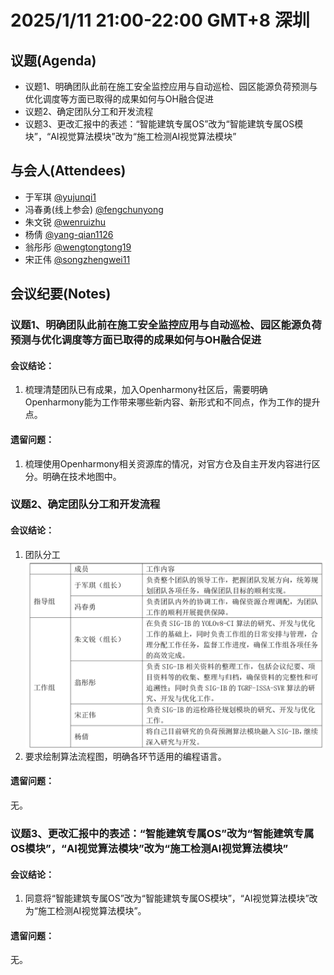 # 2025/1/11 21:00-22:00 GMT+8  深圳

## 议题(Agenda)
- 议题1、明确团队此前在施工安全监控应用与自动巡检、园区能源负荷预测与优化调度等方面已取得的成果如何与OH融合促进
- 议题2、确定团队分工和开发流程
- 议题3、更改汇报中的表述：“智能建筑专属OS”改为“智能建筑专属OS模块”，“AI视觉算法模块”改为“施工检测AI视觉算法模块”

## 与会人(Attendees) 
- 于军琪 [@yujunqi1](https://gitee.com/yujunqi1)
- 冯春勇(线上参会) [@fengchunyong](https://gitee.com/fengchunyong)
- 朱文锐 [@wenruizhu](https://gitee.com/wenruizhu)
- 杨倩 [@yang-qian1126](https://gitee.com/yang-qian1126)
- 翁彤彤 [@wengtongtong19](https://gitee.com/wengtongtong19)
- 宋正伟 [@songzhengwei11](https://gitee.com/songzhengwei11)

## 会议纪要(Notes)
### 议题1、明确团队此前在施工安全监控应用与自动巡检、园区能源负荷预测与优化调度等方面已取得的成果如何与OH融合促进
#### 会议结论：
1) 梳理清楚团队已有成果，加入Openharmony社区后，需要明确Openharmony能为工作带来哪些新内容、新形式和不同点，作为工作的提升点。
#### 遗留问题：
1) 梳理使用Openharmony相关资源库的情况，对官方仓及自主开发内容进行区分。明确在技术地图中。
### 议题2、确定团队分工和开发流程
#### 会议结论：
1) 团队分工
![输入图片说明](tuanduifengong.png)
2) 要求绘制算法流程图，明确各环节适用的编程语言。
#### 遗留问题：
无。
### 议题3、更改汇报中的表述：“智能建筑专属OS”改为“智能建筑专属OS模块”，“AI视觉算法模块”改为“施工检测AI视觉算法模块”
#### 会议结论：
1) 同意将“智能建筑专属OS”改为“智能建筑专属OS模块”，“AI视觉算法模块”改为“施工检测AI视觉算法模块”。
#### 遗留问题：
无。